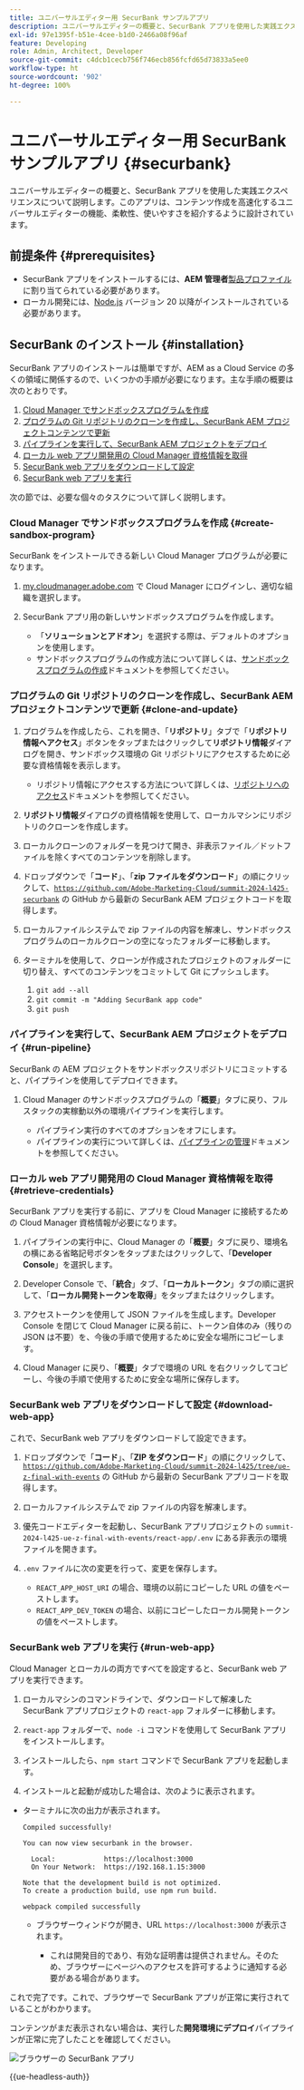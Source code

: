 ```yaml
---
title: ユニバーサルエディター用 SecurBank サンプルアプリ
description: ユニバーサルエディターの概要と、SecurBank アプリを使用した実践エクスペリエンスについて説明します。このアプリは、コンテンツ作成を高速化するユニバーサルエディターの機能、柔軟性、使いやすさを紹介するように設計されています。
exl-id: 97e1395f-b51e-4cee-b1d0-2466a08f96af
feature: Developing
role: Admin, Architect, Developer
source-git-commit: c4dcb1cecb756f746ecb856fcfd65d73833a5ee0
workflow-type: ht
source-wordcount: '902'
ht-degree: 100%

---
```


# ユニバーサルエディター用 SecurBank サンプルアプリ {#securbank}

ユニバーサルエディターの概要と、SecurBank アプリを使用した実践エクスペリエンスについて説明します。このアプリは、コンテンツ作成を高速化するユニバーサルエディターの機能、柔軟性、使いやすさを紹介するように設計されています。

## 前提条件 {#prerequisites}

* SecurBank アプリをインストールするには、**AEM 管理者**[製品プロファイル](/help/journey-onboarding/assign-profiles-aem.md)に割り当てられている必要があります。
* ローカル開発には、[Node.js](https://nodejs.org) バージョン 20 以降がインストールされている必要があります。

## SecurBank のインストール {#installation}

SecurBank アプリのインストールは簡単ですが、AEM as a Cloud Service の多くの領域に関係するので、いくつかの手順が必要になります。主な手順の概要は次のとおりです。

1. [Cloud Manager でサンドボックスプログラムを作成](#create-sandbox-program)
1. [プログラムの Git リポジトリのクローンを作成し、SecurBank AEM プロジェクトコンテンツで更新](#clone-and-update)
1. [パイプラインを実行して、SecurBank AEM プロジェクトをデプロイ](#run-pipeline)
1. [ローカル web アプリ開発用の Cloud Manager 資格情報を取得](#retrieve-credentials)
1. [SecurBank web アプリをダウンロードして設定](#download-web-app)
1. [SecurBank web アプリを実行](#run-web-app)

次の節では、必要な個々のタスクについて詳しく説明します。

### Cloud Manager でサンドボックスプログラムを作成 {#create-sandbox-program}

SecurBank をインストールできる新しい Cloud Manager プログラムが必要になります。

1. [my.cloudmanager.adobe.com](https://my.cloudmanager.adobe.com/) で Cloud Manager にログインし、適切な組織を選択します。

1. SecurBank アプリ用の新しいサンドボックスプログラムを作成します。

   * 「**ソリューションとアドオン**」を選択する際は、デフォルトのオプションを使用します。
   * サンドボックスプログラムの作成方法について詳しくは、[サンドボックスプログラムの作成](/help/implementing/cloud-manager/getting-access-to-aem-in-cloud/creating-sandbox-programs.md)ドキュメントを参照してください。

### プログラムの Git リポジトリのクローンを作成し、SecurBank AEM プロジェクトコンテンツで更新 {#clone-and-update}

1. プログラムを作成したら、これを開き、「**リポジトリ**」タブで「**リポジトリ情報へアクセス**」ボタンをタップまたはクリックして&#x200B;**リポジトリ情報**&#x200B;ダイアログを開き、サンドボックス環境の Git リポジトリにアクセスするために必要な資格情報を表示します。

   * リポジトリ情報にアクセスする方法について詳しくは、[リポジトリへのアクセス](/help/implementing/cloud-manager/managing-code/accessing-repos.md)ドキュメントを参照してください。

1. **リポジトリ情報**&#x200B;ダイアログの資格情報を使用して、ローカルマシンにリポジトリのクローンを作成します。

1. ローカルクローンのフォルダーを見つけて開き、非表示ファイル／ドットファイルを除くすべてのコンテンツを削除します。

1. ドロップダウンで「**コード**」、「**zip ファイルをダウンロード**」の順にクリックして、[`https://github.com/Adobe-Marketing-Cloud/summit-2024-l425-securbank`](https://github.com/Adobe-Marketing-Cloud/summit-2024-l425-securbank) の GitHub から最新の SecurBank AEM プロジェクトコードを取得します。

1. ローカルファイルシステムで zip ファイルの内容を解凍し、サンドボックスプログラムのローカルクローンの空になったフォルダーに移動します。

1. ターミナルを使用して、クローンが作成されたプロジェクトのフォルダーに切り替え、すべてのコンテンツをコミットして Git にプッシュします。

   1. `git add --all`
   1. `git commit -m "Adding SecurBank app code"`
   1. `git push`

### パイプラインを実行して、SecurBank AEM プロジェクトをデプロイ {#run-pipeline}

SecurBank の AEM プロジェクトをサンドボックスリポジトリにコミットすると、パイプラインを使用してデプロイできます。

1. Cloud Manager のサンドボックスプログラムの「**概要**」タブに戻り、フルスタックの実稼動以外の環境パイプラインを実行します。

   * パイプライン実行のすべてのオプションをオフにします。
   * パイプラインの実行について詳しくは、[パイプラインの管理](/help/implementing/cloud-manager/configuring-pipelines/managing-pipelines.md#running-pipelines)ドキュメントを参照してください。

### ローカル web アプリ開発用の Cloud Manager 資格情報を取得 {#retrieve-credentials}

SecurBank アプリを実行する前に、アプリを Cloud Manager に接続するための Cloud Manager 資格情報が必要になります。

1. パイプラインの実行中に、Cloud Manager の「**概要**」タブに戻り、環境名の横にある省略記号ボタンをタップまたはクリックして、「**Developer Console**」を選択します。

1. Developer Console で、「**統合**」タブ、「**ローカルトークン**」タブの順に選択して、「**ローカル開発トークンを取得**」をタップまたはクリックします。

1. アクセストークンを使用して JSON ファイルを生成します。Developer Console を閉じて Cloud Manager に戻る前に、トークン自体のみ（残りの JSON は不要）を、今後の手順で使用するために安全な場所にコピーします。

1. Cloud Manager に戻り、「**概要**」タブで環境の URL を右クリックしてコピーし、今後の手順で使用するために安全な場所に保存します。

### SecurBank web アプリをダウンロードして設定 {#download-web-app}

これで、SecurBank web アプリをダウンロードして設定できます。

1. ドロップダウンで「**コード**」、「**ZIP をダウンロード**」の順にクリックして、[`https://github.com/Adobe-Marketing-Cloud/summit-2024-l425/tree/ue-z-final-with-events`](https://github.com/Adobe-Marketing-Cloud/summit-2024-l425/tree/ue-z-final-with-events) の GitHub から最新の SecurBank アプリコードを取得します。

1. ローカルファイルシステムで zip ファイルの内容を解凍します。

1. 優先コードエディターを起動し、SecurBank アプリプロジェクトの `summit-2024-l425-ue-z-final-with-events/react-app/.env` にある非表示の環境ファイルを開きます。

1. `.env` ファイルに次の変更を行って、変更を保存します。

   * `REACT_APP_HOST_URI` の場合、環境の以前にコピーした URL の値をペーストします。
   * `REACT_APP_DEV_TOKEN` の場合、以前にコピーしたローカル開発トークンの値をペーストします。

### SecurBank web アプリを実行 {#run-web-app}

Cloud Manager とローカルの両方ですべてを設定すると、SecurBank web アプリを実行できます。

1. ローカルマシンのコマンドラインで、ダウンロードして解凍した SecurBank アプリプロジェクトの `react-app` フォルダーに移動します。

1. `react-app` フォルダーで、`node -i` コマンドを使用して SecurBank アプリをインストールします。

1. インストールしたら、`npm start` コマンドで SecurBank アプリを起動します。

1. インストールと起動が成功した場合は、次のように表示されます。

* ターミナルに次の出力が表示されます。

  ```text
  Compiled successfully!
  
  You can now view securbank in the browser.
  
    Local:            https://localhost:3000
    On Your Network:  https://192.168.1.15:3000
  
  Note that the development build is not optimized.
  To create a production build, use npm run build.
  
  webpack compiled successfully
  ```

   * ブラウザーウィンドウが開き、URL `https://localhost:3000` が表示されます。

      * これは開発目的であり、有効な証明書は提供されません。そのため、ブラウザーにページへのアクセスを許可するように通知する必要がある場合があります。

これで完了です。これで、ブラウザーで SecurBank アプリが正常に実行されていることがわかります。

コンテンツがまだ表示されない場合は、実行した&#x200B;**開発環境にデプロイ**&#x200B;パイプラインが正常に完了したことを確認してください。

![ブラウザーの SecurBank アプリ](assets/securbank.png)

{{ue-headless-auth}}

